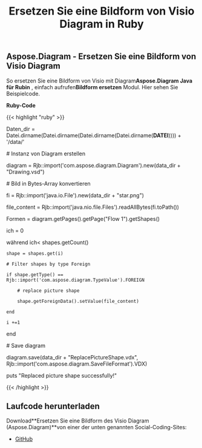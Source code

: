 ﻿---
title: Ersetzen Sie eine Bildform von Visio Diagram in Ruby
type: docs
weight: 60
url: /de/java/replace-a-picture-shape-of-the-visio-diagram-in-ruby/
---
## **Aspose.Diagram - Ersetzen Sie eine Bildform von Visio Diagram**
 So ersetzen Sie eine Bildform von Visio mit Diagram**Aspose.Diagram Java für Rubin** , einfach aufrufen**Bildform ersetzen** Modul. Hier sehen Sie Beispielcode.

**Ruby-Code**

{{< highlight "ruby" >}}

 Daten_dir = Datei.dirname(Datei.dirname(Datei.dirname(Datei.dirname(__DATEI__)))) + '/data/'

\# Instanz von Diagram erstellen

diagram = Rjb::import('com.aspose.diagram.Diagram').new(data_dir + "Drawing.vsd")

\# Bild in Bytes-Array konvertieren

fi = Rjb::import('java.io.File').new(data_dir + "star.png")

file_content = Rjb::import('java.nio.file.Files').readAllBytes(fi.toPath())

Formen = diagram.getPages().getPage("Flow 1").getShapes()

ich = 0

 während ich< shapes.getCount()

    shape = shapes.get(i)

    # Filter shapes by type Foreign

    if shape.getType() == Rjb::import('com.aspose.diagram.TypeValue').FOREIGN

        # replace picture shape

        shape.getForeignData().setValue(file_content)

    end

    i +=1

end

\# Save diagram

diagram.save(data_dir + "ReplacePictureShape.vdx", Rjb::import('com.aspose.diagram.SaveFileFormat').VDX)

puts "Replaced picture shape successfully!"

{{< /highlight >}}
## **Laufcode herunterladen**
 Download**Ersetzen Sie eine Bildform des Visio Diagram (Aspose.Diagram)**von einer der unten genannten Social-Coding-Sites:

- [GitHub](https://github.com/asposediagram/Aspose.Diagram-for-Java/blob/master/Plugins/Aspose_Diagram_Java_for_Ruby/lib/asposediagramjava/Shapes/replacepictureshape.rb)
